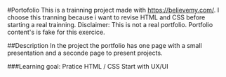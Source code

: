 #Portofolio
This is a trainning project made with https://believemy.com/. I choose this tranning because i want to revise HTML and CSS before starting a real trainning.
Disclaimer: This is not a real portfolio. Portfolio content's is fake for this exercice.

##Description
In the project the portfolio has one page with a small presentation and a seconde page to present projects.

###Learning goal:
Pratice HTML / CSS
Start with UX/UI
